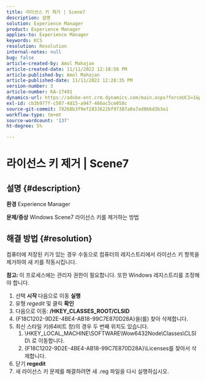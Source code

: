 ```yaml
---
title: 라이선스 키 제거 | Scene7
description: 설명
solution: Experience Manager
product: Experience Manager
applies-to: Experience Manager
keywords: KCS
resolution: Resolution
internal-notes: null
bug: false
article-created-by: Amol Mahajan
article-created-date: 11/11/2022 12:18:56 PM
article-published-by: Amol Mahajan
article-published-date: 11/11/2022 12:28:35 PM
version-number: 3
article-number: KA-17491
dynamics-url: https://adobe-ent.crm.dynamics.com/main.aspx?forceUCI=1&pagetype=entityrecord&etn=knowledgearticle&id=f740c200-bb61-ed11-9562-6045bd0067ea
exl-id: cb3b977f-c507-4d15-a947-466ac5ce058c
source-git-commit: 78268b3f9ef2833622bf97387a0a7ad866d3b3a1
workflow-type: tm+mt
source-wordcount: '137'
ht-degree: 5%

---
```


# 라이선스 키 제거 | Scene7

## 설명 {#description}

<b>환경</b>
Experience Manager


<b>문제/증상</b>
Windows Scene7 라이선스 키를 제거하는 방법


## 해결 방법 {#resolution}


컴퓨터에 저장된 키가 있는 경우 수동으로 컴퓨터의 레지스트리에서 라이선스 키 항목을 제거하여 새 키를 작동시킵니다.

<b>참고: </b>이 프로세스에는 관리자 권한이 필요합니다. 또한 Windows 레지스트리를 조정해야 합니다.

1. 선택 <b>시작 </b>다음으로 이동 <b>실행</b>
2. 유형 *regedit* 및 클릭 <b>확인</b>
3. 다음으로 이동: <b>/HKEY_CLASSES_ROOT/CLSID</b>
4. {F18C1202-9D2E-4BE4-AB18-99C7E870D28A}을(를) 찾아 삭제합니다.
5. 최신 스타일 키(64비트 창)의 경우 두 번째 위치도 있습니다.
   1. \HKEY_LOCAL_MACHINE\SOFTWARE\Wow6432Node\Classes\CLSID\ 로 이동합니다.
   2. {F18C1202-9D2E-4BE4-AB18-99C7E870D28A}\Licenses를 찾아서 삭제합니다.
6. 닫기 <b>regedit</b>
7. 새 라이선스 키 문제를 해결하려면 새 .reg 파일을 다시 실행하십시오.
